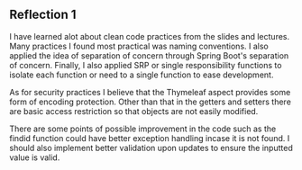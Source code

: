 <h2>Reflection 1</h2>

I have learned alot about clean code practices from the slides and lectures. Many practices I found most practical was naming conventions. I also applied the idea of separation of concern through Spring Boot's separation of concern. Finally, I also applied SRP or single responsibility functions to isolate each function or need to a single function to ease development. 

As for security practices I believe that the Thymeleaf aspect provides some form of encoding protection. Other than that in the getters and setters there are basic access restriction so that objects are not easily modified.

There are some points of possible improvement in the code such as the findid function could have better exception handling incase it is not found. I should also implement better validation upon updates to ensure the inputted value is valid.
